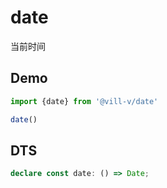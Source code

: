 # date

当前时间

## Demo

```ts twoslash
import {date} from '@vill-v/date'

date()
```

## DTS

```ts
declare const date: () => Date;
```

